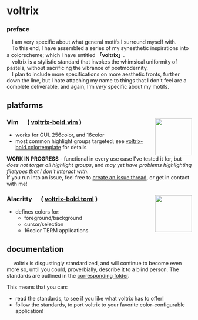 # voltrix
### preface
&emsp;I am very specific about what general motifs I surround myself with.\
&emsp;To this end, I have assembled a series of my synesthetic inspirations into a colorscheme; which I have entitled **「voltrix」**.\
&emsp;voltrix is a stylistic standard that invokes the whimsical uniformity of pastels, without sacrificing the vibrance of postmodernity.\
&emsp;I plan to include more specifications on more aesthetic fronts, further down the line, but I hate attaching my name to things that I don't feel are a complete deliverable, and again, I'm _very_ specific about my motifs.

## platforms

<div>
<img align=right width=100vw src=https://www.vim.org/images/vimlogo.svg>

### Vim &emsp; ( [voltrix-bold.vim](./vim/colors/voltrix-bold.vim) )

- works for GUI. 256color, and 16color
- most common highlight groups targeted; see [voltrix-bold.colortemplate](./vim/voltrix-bold.colortemplate) for details

**WORK IN PROGRESS** - functional in every use case I've tested it for, but *does not target all highlight groups*, and *may yet have problems highlighting filetypes that I don't interact with*.\
If you run into an issue, feel free to [create an issue thread](https://gitlab.com/volbot-unix-toolkit/voltrix/-/issues/new), or get in contact with me!
</div>

<div>
<img align=right width=100vw src=https://upload.wikimedia.org/wikipedia/commons/9/90/Alacritty_logo.svg>

### Alacritty &emsp; ( [voltrix-bold.toml](./alacritty/voltrix-bold.toml) )
- defines colors for:
    - foreground/background
    - cursor/selection
    - 16color TERM applications
    
## documentation
&emsp; voltrix is disgustingly standardized, and will continue to become even more so, until you could, proverbially, describe it to a blind person. The standards are outlined in the [corresponding folder](./standards/).

This means that you can:
 - read the standards, to see if you like what voltrix has to offer!
 - follow the standards, to port voltrix to your favorite color-configurable application!

